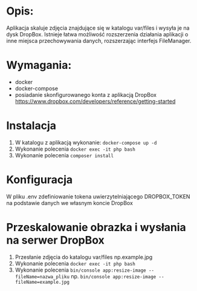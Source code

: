 # Opis: 

Aplikacja skaluje zdjęcia znajdujące się w katalogu var/files i wysyła je na dysk DropBox. Istnieje łatwa możliwość rozszerzenia działania aplikacji o inne miejsca przechowywania danych, rozszerzając interfejs FileManager.

# Wymagania: 

- docker
- docker-compose
- posiadanie skonfigurowanego konta z aplikacją DropBox https://www.dropbox.com/developers/reference/getting-started

# Instalacja

1. W katalogu z aplikacją wykonanie: `docker-compose up -d`
2. Wykonanie polecenia `docker exec -it php bash`
3. Wykonanie polecenia `composer install`

# Konfiguracja

W pliku .env zdefiniowanie tokena uwierzytelniającego DROPBOX_TOKEN na podstawie danych we własnym koncie DropBox

# Przeskalowanie obrazka i wysłania na serwer DropBox

1. Przesłanie zdjęcia do katalogu var/files np.example.jpg
2. Wykonanie polecenia `docker exec -it php bash`
3. Wykonanie polecenia `bin/console app:resize-image --fileName=nazwa_pliku` np. `bin/console app:resize-image --fileName=example.jpg`


